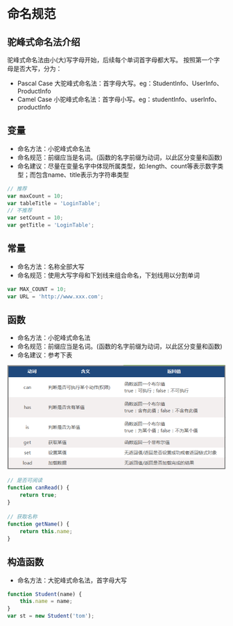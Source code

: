 # 命名规范

## 驼峰式命名法介绍
驼峰式命名法由小(大)写字母开始，后续每个单词首字母都大写。
按照第一个字母是否大写，分为：
- Pascal Case 大驼峰式命名法：首字母大写。eg：StudentInfo、UserInfo、ProductInfo
- Camel Case 小驼峰式命名法：首字母小写。eg：studentInfo、userInfo、productInfo

## 变量
- 命名方法：小驼峰式命名法
- 命名规范：前缀应当是名词。(函数的名字前缀为动词，以此区分变量和函数)
- 命名建议：尽量在变量名字中体现所属类型，如:length、count等表示数字类型；而包含name、title表示为字符串类型

```js
// 推荐
var maxCount = 10;
var tableTitle = 'LoginTable';
// 不推荐
var setCount = 10;
var getTitle = 'LoginTable';
```
## 常量
- 命名方法：名称全部大写
- 命名规范：使用大写字母和下划线来组合命名，下划线用以分割单词

```js
var MAX_COUNT = 10;
var URL = 'http://www.xxx.com';
```

## 函数
- 命名方法：小驼峰式命名法
- 命名规范：前缀应当是名词。(函数的名字前缀为动词，以此区分变量和函数)
- 命名建议：参考下表


![命名建议](../assets/img/Naming.png)

```js
// 是否可阅读
function canRead() {
    return true;
}

// 获取名称
function getName() {
    return this.name;
}
```

## 构造函数
- 命名方法：大驼峰式命名法，首字母大写
```js
function Student(name) {
    this.name = name;
}
var st = new Student('tom');
```

